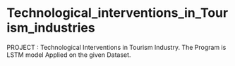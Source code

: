 # Technological_interventions_in_Tourism_industries

PROJECT : Technological Interventions in Tourism Industry.
The Program is LSTM model Applied on the given Dataset.

